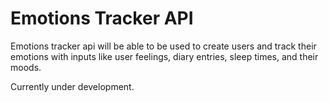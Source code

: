 # Emotions Tracker API

Emotions tracker api will be able to be used to create users and track their emotions with inputs like user feelings, diary entries, sleep times, and their moods.

Currently under development.

